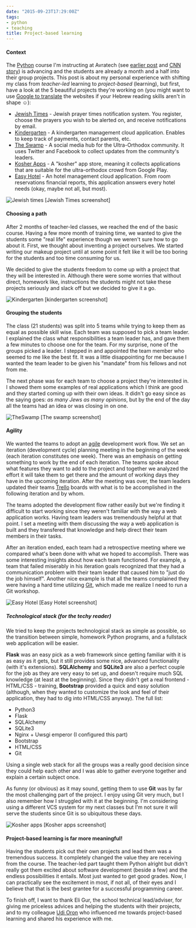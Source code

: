 ```yaml
---
date: "2015-09-23T17:29:00Z"
tags:
- python
- teaching
title: Project-based learning
---
```


#### Context
The [Python](https://en.wikipedia.org/wiki/Python_%28programming_language%29) course I'm instructing at Avratech (see [earlier post](http://thespoon.ghost.io/ravtech-and-cnn/) and [CNN story](http://edition.cnn.com/2015/07/08/world/israel-ultra-orthodox-jews-high-tech/index.html#)) is advancing and the students are already a month and a half into their group projects. This post is about my personal experience with shifting my class from *teacher-led* learning to *project-based* (learning), but first, have a look at the 5 beautiful projects they're working on (you might want to use [Google to translate](https://translate.google.com/translate?hl=en&sl=iw&tl=en&u=jewishtimes.avratech.co.il) the websites if your Hebrew reading skills aren't in shape &#9786;):

- [Jewish Times](jewishtimes.avratech.co.il) - Jewish prayer times notification system. You register, choose the prayers you wish to be alerted on, and  receive notifications by email.
- [Kindergarten](kindergarten.avratech.co.il) - A kindergarten management cloud application. Enables to keep track of payments, contact parents, etc.  
- [The Swamp](theswamp.avratech.co.il) - A social media hub for the Ultra-Orthodox community. It uses Twitter and Facebook to collect updates from the community's leaders.
- [Kosher Apps](kosherapps.avratech.co.il) - A "kosher" app store, meaning it collects applications that are suitable for the ultra-orthodox crowd from Google Play.      
- [Easy Hotel](easyhotel.avratech.co.il) - An hotel management cloud application. From room reservations financial reports, this application answers every hotel needs (okay, maybe not all, but most). 

![Jewish times](http://i.imgur.com/JkyDgPt.png)
[Jewish Times screenshot]

#### Choosing a path
After 2 months of teacher-led classes, we reached the end of the basic course. Having a few more month of training time, we wanted to give the students some "real life" experience though we weren't sure how to go about it. First, we thought about inventing a project ourselves. We started writing our makeup project until at some point it felt like it will be too boring for the students and too time consuming for us. 

We decided to give the students freedom to come up with a project that they will be interested in. Although there were some worries that without direct, homework like, instructions the students might not take these projects seriously and slack off but we decided to give it a go.      


![Kindergarten](http://i.imgur.com/JXuCVat.png)
[kindergarten screenshot]

#### Grouping the students
The class (21 students) was split into 5 teams while trying to keep them as equal as possible skill wise. Each team was supposed to pick a team leader. I explained the class what responsibilities a team leader has, and gave them a few minutes to choose one for the team. For my surprise, none of the groups picked a leader. I stepped in and appointed the team member who seemed to me like the best fit. It was a little disappointing for me because I wanted the team leader to be given his "mandate" from his fellows and not from me. 

The next phase was for each team to choose a project they're interested in. I showed them some examples of real applications which I think are good and they started coming up with their own ideas. It didn't go easy since as the saying goes: *as many Jews as many opinions*, but by the end of the day all the teams had an idea or was closing in on one.

![TheSwamp](http://i.imgur.com/yDzqkgq.png)
[The swamp screenshot]
#### Agility
We wanted the teams to adopt an [agile](https://en.wikipedia.org/wiki/Agile_software_development) development work flow. We set an iteration (development cycle) planning meeting in the beginning of the week (each iteration constitutes one week). There was an emphasis on getting something to work by the end of each iteration. The teams spoke about what features they want to add to the project and together we analyzed the effort it will take them to get there and the amount of working days they have in the upcoming iteration. After the meeting was over, the team leaders updated their teams [Trello](https://trello.com/) boards with what is to be accomplished in the following iteration and by whom. 

The teams adopted the development flow rather easily but we're finding it difficult to start working since they weren't familiar with the way a web application works. Having team leaders was tremendously helpful at that point. I set a meeting with them discussing the way a web application is built and they transfered that knowledge and help direct their team members in their tasks.
     
After an iteration ended, each team had a retrospective meeting where we compared what's been done with what we hoped to accomplish. There was some interesting insights about how each team functioned. For example, a team that failed miserably in his iteration goals recognized that they had a communication problem with their team leader that caused him to "just do the job himself". Another nice example is that all the teams complained they were having a hard time utilizing [Git](https://en.wikipedia.org/wiki/Git_%28software%29), which made me realize I need to run a Git workshop. 

![Easy Hotel](http://i.imgur.com/qu1Q4l0.png)
[Easy Hotel screenshot]

##### Technological stack (for the techy reader)
We tried to keep the projects technological stack as simple as possible, so the transition between simple, homework Python programs, and a fullstack web application will be easier. 

**Flask** was an easy pick as a web framework since getting familiar with it is as easy as it gets, but it still provides some nice, advanced functionality (with it's extensions). **SQLAlchemy** and **SQLite3** are also a perfect couple for the job as they are very easy to set up, and doesn't require much SQL knowledge (at least at the beginning). Since they didn't get a real frontend - HTML/CSS - training, **Bootstrap** provided a quick and easy solution (although, when they wanted to customize the look and feel of their application, they had to dig into HTML/CSS anyway). The full list:

- Python3
- Flask
- SQLAlchemy
- SQLite3
- Nginx + Uwsgi emperor (I configured this part)
- Bootstrap
- HTML/CSS
- Git

Using a single web stack for all the groups was a really good decision since they could help each other and I was able to gather everyone together and explain a certain subject once. 

As funny (or obvious) as it may sound, getting them to use **Git** was by far the most challenging part of the project. I enjoy using Git very much, but I also remember how I struggled with it at the beginning. I'm considering using a different VCS system for my next classes but I'm not sure it will serve the students since Git is so ubiquitous these days.

![Kosher apps](http://i.imgur.com/0S7FoQf.png)
[Kosher apps screenshot]

#### Project-based learning is far more meaningful!
Having the students pick out their own projects and lead them was a tremendous success. It completely changed the value they are receiving from the course. The teacher-led part taught them Python alright but didn't really got them excited about software development (beside a few) and the endless possibilities it entails. Most just wanted to get good grades. Now, I can practically see the excitement in most, if not all, of their eyes and I believe that that is the best grantee for a successful programming career.  

To finish off, I want to thank Eli Gur, the school technical lead/adviser, for giving me priceless advices and helping the students with their projects, and to my colleague [Udi Oron](https://twitter.com/nonZero) who influenced me towards project-based learning and shared his experience with me. 